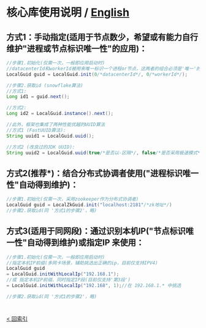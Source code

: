 # 核心库使用说明 / [English](README_en_US.md)
## 方式1：手动指定(适用于节点数少，希望或有能力自行维护"进程或节点标识唯一性"的应用)：
```java
//步骤1.初始化(仅需一次，一般即应用启动时)
//datacenterId和workerId被用来唯一标识一个进程or节点，这两者的组合必须是'唯一'的
LocalGuid guid = LocalGuid.init(0/*datacenterId*/, 0/*workerId*/);

//步骤2.获取id (snowflake算法)
//方式1:
Long id1 = guid.next();

//方式2:
Long id2 = LocalGuid.instance().next();

//此外，框架也集成了两种性能优越的UUID算法
//方式1 (FastUUID算法):
String uuid1 = LocalGuid.uuid();

//方式2 (改良过的JDK UUID):
String uuid2 = LocalGuid.uuid(true/*是否以-区隔*/, false/*是否采用极速模式*/);
```

## 方式2(**推荐\***)：结合分布式协调者使用("进程标识唯一性"自动得到维护)：
```java
//步骤1.初始化(仅需一次，采用zookeeper作为分布式协调者)
LocalGuid guid = LocalZkGuid.init("localhost:2181"/*zk地址*/)
//步骤2.获取id(同 '方式1的步骤2'，略)
```

## 方式3(**适用于同网段**)：通过识别本机IP("节点标识唯一性"自动得到维护)或指定IP 来使用：
```java
//步骤1.初始化(仅需一次，一般即应用启动时)
//指定本机IP前缀(多网卡场景，辅助挑选出正确的ip，目前仅支持IPV4)
LocalGuid guid
= LocalGuid.initWithLocalIp("192.168.1");
//或 指定本机IP前缀、同时指定IP段(目前仅支持'第3段')
= LocalGuid.initWithLocalIp("192.168", 1);//在 192.168.1.* 中挑选

//步骤2.获取id(同 '方式1的步骤2'，略)
```
#
[< 回索引](../README.md)
